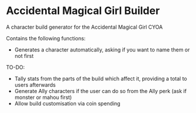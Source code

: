 # Accidental Magical Girl Builder
A character build generator for the Accidental Magical Girl CYOA

Contains the following functions:
- Generates a character automatically, asking if you want to name them or not first

TO-DO:
- Tally stats from the parts of the build which affect it, providing a total to users afterwards
- Generate Ally characters if the user can do so from the Ally perk (ask if monster or mahou first)
- Allow build customisation via coin spending